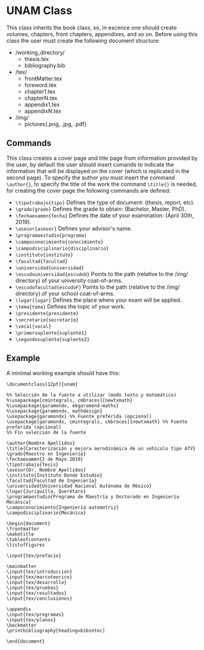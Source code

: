 UNAM Class
====================

This class inherits the book class, so, in escence one should create volumes, chapters, front chapters, appendixes, and so on. Before using this class the user must create the following document structure:

+ /working_directory/
  + thesis.tex
  + bibliography.bib
+ /tex/
  + frontMatter.tex
  + foreword.tex
  + chapter1.tex
  + chapterN.tex
  + appendix1.tex
  + appendixN.tex
+ /img/
  + pictures{.png, .jpg, .pdf}

Commands
---------------------

This class creates a cover page and title page from information provided by the user, by default the user should insert comands to indicate the information that will be displayed on the cover (which is replicated in the second page). To specify the author you must insert the command `\author{}`, to specify the title of the work the command `\title{}` is needed, for creating the cover page the following commands are defined:

+ `\tipotrabajo{tipo}`
Defines the type of document: (thesis, report, etc).
+ `\grado{grado}`
Defines the grade to obtain: (Bachelor, Master, PhD).
+ `\fechaexamen{fecha}` 
Defines the date of your examination: (April 30th, 2019).
+ `\asesor{asesor}`
Defines your advisor's name.
+ `\programaestudio{programa}`
+ `\campoconocimiento{conocimiento}`
+ `\campodisciplinario{disciplinario}`
+ `\instituto{instituto}`
+ `\facultad{facultad}`
+ `\universidad{universidad}`
+ `\escudouniversidad{escudoU}`
Points to the path (relative to the /img/ directory) of your university coat-of-arms.
+ `\escudofacultad{escudoF}`
Points to the path (relative to the /img/ directory) of your school coat-of-arms.
+ `\lugar{lugar}`
Defines the place where your exam will be applied.
+ `\tema{tema}`
Defines the topic of your work.
+ `\presidente{presidente}`
+ `\secretario{secretario}`
+ `\vocal{vocal}`
+ `\primersuplente{suplente1}`
+ `\segundosuplente{suplente2}`

Example
---------------------

A minimal working example should have this:

```
\documentclass[12pt]{unam}

%% Selección de la fuente a utilizar (modo texto y matemático)
%\usepackage[cmintegrals, cmbraces]{newtxmath}
%\usepackage{garamondx, ebgaramond-maths}
%\usepackage{garamondx, mathdesign}
\usepackage{garamondx} %% Fuente preferida (opcional)
\usepackage[garamondx, cmintegrals, cmbraces]{newtxmath} %% Fuente preferida (opcional)
%% Fin selección de la fuente

\author{Nombre Apellidos}
\title{Caracterización y mejora aerodinámica de un vehículo tipo ATV}
\grado{Maestro en Ingeniería}
\fechaexamen{2 de Mayo 2019}
\tipotrabajo{Tesis}
\asesor{Dr. Nombre Apellidos}
\instituto{Instituto Donde Estudio}
\facultad{Facultad de Ingeniería}
\universidad{Universidad Nacional Autónoma de México}
\lugar{Juriquilla, Querétaro}
\programaestudio{Programa de Maestría y Doctorado en Ingeniería Mecánica}
\campoconocimiento{Ingeniería automotriz}
\campodisciplinario{Mecánica}

\begin{document}
\frontmatter
\maketitle
\tableofcontents
\listoffigures

\input{tex/prefacio}

\mainmatter
\input{tex/introduccion}
\input{tex/marcoteorico}
\input{tex/desarrollo}
\input{tex/pruebas}
\input{tex/resultados}
\input{tex/conclusiones}

\appendix
\input{tex/programas}
\input{tex/planos}
\backmatter
\printbibliography[heading=bibintoc]

\end{document}
```